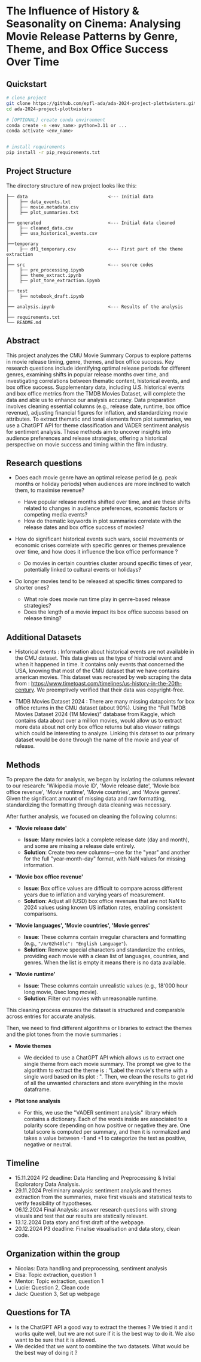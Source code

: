 # The Influence of History & Seasonality on Cinema: Analysing Movie Release Patterns by Genre, Theme, and Box Office Success Over Time

## Quickstart
```bash
# clone project
git clone https://github.com/epfl-ada/ada-2024-project-plottwisters.git
cd ada-2024-project-plottwisters

# [OPTIONAL] create conda environment
conda create -n <env_name> python=3.11 or ...
conda activate <env_name>


# install requirements
pip install -r pip_requirements.txt
```

## Project Structure

The directory structure of new project looks like this:

```
├── data                              <--- Initial data
│    ├── data_events.txt
│    ├── movie.metadata.csv
│    ├── plot_summaries.txt
│
├── generated                         <--- Initial data cleaned
│    ├── cleaned_data.csv
│    ├── usa_historical_events.csv
│
├──temporary
│    ├── df1_temporary.csv            <--- First part of the theme extraction
│
├── src                               <--- source codes
│    ├── pre_processing.ipynb
│    ├── theme_extract.ipynb
│    ├── plot_tone_extraction.ipynb
│
├── test
│    ├── notebook_draft.ipynb
│
├── analysis.ipynb                    <--- Results of the analysis
│
├── requirements.txt
└── README.md
```

## Abstract
This project analyzes the CMU Movie Summary Corpus to explore patterns in movie release timing, genre, themes, and box office success. Key research questions include identifying optimal release periods for different genres, examining shifts in popular release months over time, and investigating correlations between thematic content, historical events, and box office success. Supplementary data, including U.S. historical events and box office metrics from the TMDB Movies Dataset, will complete the data and able us to enhance our analysis accuracy. Data preparation involves cleaning essential columns (e.g., release date, runtime, box office revenue), adjusting financial figures for inflation, and standardizing movie attributes. To extract thematic and tonal elements from plot summaries, we use a ChatGPT API for theme classification and VADER sentiment analysis for sentiment analysis. These methods aim to uncover insights into audience preferences and release strategies, offering a historical perspective on movie success and timing within the film industry.

## Research questions
- Does each movie genre have an optimal release period (e.g. peak months or holiday periods) when audiences are more inclined to watch them, to maximise revenue?
  - Have popular release months shifted over time, and are these shifts related to changes in audience preferences, economic factors or competing media events?
  - How do thematic keywords in plot summaries correlate with the release dates and box office success of movies?

- How do significant historical events such wars, social movements or economic crises correlate with specific genres or themes prevalence over time, and how does it influence the box office performance ?
  - Do movies in certain countries cluster around specific times of year, potentially linked to cultural events or holidays?

- Do longer movies tend to be released at specific times compared to shorter ones?
  - What role does movie run time play in genre-based release strategies?
  - Does the length of a movie impact its box office success based on release timing?

## Additional Datasets
-  Historical events : Information about historical events are not available in the CMU dataset. This data gives us the type of histrocial event and when it happened in time. It contains only events that concerned the USA, knowing that most of the CMU dataset that we have contains american movies. This dataset was recreated by web scraping the data from : https://www.timetoast.com/timelines/us-history-in-the-20th-century. We preemptively verified that their data was copyright-free.

- TMDB Movies Dataset 2024 : There are many missing datapoints for box office returns in the CMU dataset (about 90%). Using the "Full TMDB Movies Dataset 2024 (1M Movies)" database from Kaggle, which contains data about over a million movies, would allow us to extract more data about not only box office returns but also viewer ratings which could be interesting to analyze. Linking this dataset to our primary dataset would be done through the name of the movie and year of release. 

## Methods 
To prepare the data for analysis, we began by isolating the columns relevant to our research: 'Wikipedia movie ID', 'Movie release date', 'Movie box office revenue', 'Movie runtime', 'Movie countries', and 'Movie genres'. Given the significant amount of missing data and raw formatting, standardizing the formatting through data cleaning was necessary. 

After further analysis, we focused on cleaning the following columns:
- **'Movie release date'**
  - **Issue**: Many movies lack a complete release date (day and month), and some are missing a release date entirely.
  - **Solution**: Create two new columns—one for the "year" and another for the full "year-month-day" format, with NaN values for missing information.

- **'Movie box office revenue'**
  - **Issue**: Box office values are difficult to compare across different years due to inflation and varying years of measurement.
  - **Solution**: Adjust all (USD) box office revenues that are not NaN to 2024 values using known US inflation rates, enabling consistent comparisons.

- **'Movie languages', 'Movie countries', 'Movie genres'**
  - **Issue**: These columns contain irregular characters and formatting (e.g., `"/m/02h40lc": "English Language"`).
  - **Solution**: Remove special characters and standardize the entries, providing each movie with a clean list of languages, countries, and genres. When the list is empty it means there is no data available.  

- **'Movie runtime'**
  - **Issue**: These columns contain unrealistic values (e.g., 18'000 hour long movie, 0sec long movie).
  - **Solution**: Filter out movies with unreasonable runtime.

This cleaning process ensures the dataset is structured and comparable across entries for accurate analysis.

Then, we need to find different algorithms or libraries to extract the themes and the plot tones from the movie summaries :

- **Movie themes**
  - We decided to use a ChatGPT API which allows us to extract one single theme from each movie summary. The prompt we give to the algorithm to extract the theme is : "Label the movie's theme with a single word based on its plot : ". Then, we clean the results to get rid of all the unwanted characters and store everything in the movie dataframe.

- **Plot tone analysis**
  - For this, we use the "VADER sentiment analysis" library which contains a dictionary. Each of the words inside are associated to a polarity score depending on how positive or negative they are. One total score is computed per summary, and then it is normalized and takes a value between -1 and +1 to categorize the text as positive, negative or neutral.

## Timeline
- 15.11.2024 P2 deadline: Data Handling and Preprocessing & Initial Exploratory Data Analysis.
- 29.11.2024 Preliminary analysis: sentiment analysis and themes extraction from the summaries, make first visuals and statistical tests to verify feasibility of hypotheses.
- 06.12.2024 Final Analysis: answer research questions with strong visuals and test that our results are statically relevant.
- 13.12.2024 Data story and first draft of the webpage.
- 20.12.2024 P3 deadline: Finalise visualisation and data story, clean code.

## Organization within the group
- Nicolas: Data handling and preprocessing, sentiment analysis 
- Elsa: Topic extraction, question 1
- Mentor: Topic extraction, question 1
- Lucie: Question 2, Clean code 
- Jack: Question 3, Set up webpage

## Questions for TA
- Is the ChatGPT API a good way to extract the themes ? We tried it and it works quite well, but we are not sure if it is the best way to do it. We also want to be sure that it is allowed.
- We decided that we want to combine the two datasets. What would be the best way of doing it ?

